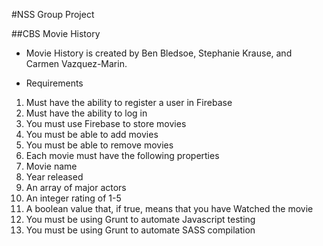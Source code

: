 #NSS Group Project

##CBS Movie History

 - Movie History is created by Ben Bledsoe, Stephanie Krause, and Carmen Vazquez-Marin.

 - Requirements

1. Must have the ability to register a user in Firebase
1. Must have the ability to log in
1. You must use Firebase to store movies
1. You must be able to add movies
1. You must be able to remove movies
1. Each movie must have the following properties
1. Movie name
1. Year released
1. An array of major actors
1. An integer rating of 1-5
1. A boolean value that, if true, means that you have Watched the movie
1. You must be using Grunt to automate Javascript testing
1. You must be using Grunt to automate SASS compilation



